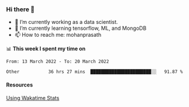### Hi there 👋

- 🔭 I’m currently working as a data scientist.
- 🌱 I’m currently learning tensorflow, ML, and MongoDB
- 📫 How to reach me: mohanprasath

📊 **This week I spent my time on**
<!--START_SECTION:waka-->

```text
From: 13 March 2022 - To: 20 March 2022

Other           36 hrs 27 mins  ███████████████████████░░   91.87 %
```

<!--END_SECTION:waka-->

#### Resources
[Using Wakatime Stats](https://github.com/marketplace/actions/waka-readme)
